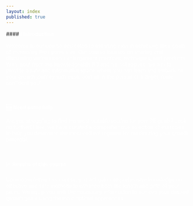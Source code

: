 ```yaml
---
layout: index
published: true
---
```

<head>
<link rel="stylesheet" href="https://cdn.jsdelivr.net/npm/sweetalert2@11.0.20/dist/sweetalert2.min.css">
</head>
#### <b><font color="white">ℹ️ Introduction</font></b>

<font color="white">Welcome to our course dedicated to assisting men in achieving their goals of increasing their penis size. Our course focuses on sharing and discussing various penis enlargement practices, techniques, and products. With input from the knowledgeable BD and his colleagues, we aim to provide a safe and informative space where you can learn and embark on your growth journey with ease. Join us in the pursuit of a larger, more confident you!</font>

<br> 

#### <b><font color="white">🆘 Need some help</font></b>

<font color="white">Are you struggling to find the most suitable routine for your PE goals? Look no further! Here, we have curated a comprehensive selection of exercises to help you determine the most optimal regimen for maximizing your growth potential.</font>

<br> 

#### <b><font color="white">📈 Results of this course</font></b>

<font color="white">Upon completing this course, you will gain comprehensive knowledge on effective and safe methods to enhance both the length and girth of your penis. We equip you with the necessary information to achieve your desired growth goals using the most optimal approaches.</font>
<body>
  <style>
 
/* CSS to blur the background when the alert is open */
 .overlay {
     position: fixed;
     top: 0;
     left: 0;
     width: 100%;
     height: 100%;
     background-color: rgba(0, 0, 0, 0.5);
     backdrop-filter: blur(5px);
     z-index: 9999;
     display: none;
}
 .swal2-checkbox, .swal2-radio {
     align-items: center;
     justify-content: center;
     background: #101010;
     color: inherit;
}
 .swal2-popup {
     display: none;
     position: relative;
     box-sizing: border-box;
     grid-template-columns: minmax(0,100%);
     width: 32em;
     max-width: 100%;
     padding: 0 0 1.25em;
     border: none;
     border-radius: 30px;
     background: #101010;
     color: #545454;
     font-family: inherit;
     font-size: 1rem;
}
 .swal2-title {
     position: relative;
     max-width: 100%;
     margin: 0;
     padding: 0.8em 1em 0;
     color: #fcfcfc;
     font-size: 1.875em;
     font-weight: 600;
     text-align: center;
     text-transform: none;
     word-wrap: break-word;
}
 .swal2-checkbox, .swal2-radio {
     align-items: center;
     justify-content: center;
     background: #101010;
     color: white;
}
 .swal2-input-label {
     display: flex;
     justify-content: center;
     margin: 1em auto 0;
     color: white;
}
 .swal2-input {
     height: 2.625em;
     padding: 0 0.75em;
     color: white;
}

  </style>
<script src="https://cdn.jsdelivr.net/npm/sweetalert2@11.0.20/dist/sweetalert2.all.min.js"></script>
  <script>
    // Immediately invoked function expression (IIFE)
    (function() {
      // Check if the verification has been done before (stored in a cookie)
      const verificationDone = getCookie('verificationDone');
      if (verificationDone === 'true') {
        // Verification has been done before, no need to ask again
        return;
      }

      async function verify() {
        // Create the overlay to blur the background
        const overlay = document.createElement('div');
        overlay.classList.add('overlay');
        document.head.appendChild(overlay);

        const { value: accept } = await Swal.fire({
          title: 'Terms and Conditions',
          input: 'checkbox',
          inputValue: 1,
          inputPlaceholder: 'I agree with the terms and conditions',
          confirmButtonText: 'Continue <i class="fa fa-arrow-right"></i>',
          allowOutsideClick: false, // Prevent clicking outside the alert
          inputValidator: (result) => {
            return !result && 'You need to agree with T&C';
          }
        });

        // Remove the overlay after the alert is closed
        document.head.removeChild(overlay);

        if (accept) {
          const adminpass = "admin";
          const { value: password } = await Swal.fire({
            title: 'Enter Auth Token',
            input: 'password',
            inputLabel: 'Authentication',
            inputPlaceholder: 'Enter your auth token',
            inputAttributes: {
              maxlength: 10,
              autocapitalize: 'off',
              autocorrect: 'off'
            },
            allowOutsideClick: false, // Prevent clicking outside the alert
            inputValidator: (result) => {
              return !result && 'Auth token is required';
            }
          });

          if (password !== adminpass) {
            Swal.fire({
              title: 'Incorrect Auth Token',
              icon: 'error',
              showConfirmButton: false,
              timer: 5000
            }).then(() => {
              window.location.replace("https://google.com");
            });
          } else {
            // Auth token is correct, set the verificationDone cookie
            setCookie('verificationDone', 'true', 365); // Cookie expires in 365 days
          }
        }
      }

      // Function to get a cookie value by its name
      function getCookie(name) {
        const value = "; " + document.cookie;
        const parts = value.split("; " + name + "=");
        if (parts.length === 2) return parts.pop().split(";").shift();
      }

      // Function to set a cookie
      function setCookie(name, value, days) {
        const date = new Date();
        date.setTime(date.getTime() + (days * 24 * 60 * 60 * 1000));
        const expires = "expires=" + date.toUTCString();
        document.cookie = name + "=" + value + ";" + expires + ";path=/";
      }

      // Call the verify function
      verify();
    })();
  </script>
</body>
